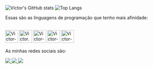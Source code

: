  ![Victor's GitHub stats](https://github-readme-stats.vercel.app/api?username=victorllcs&show_icons=true&theme=tokyonight)
 ![Top Langs](https://github-readme-stats.vercel.app/api/top-langs/?username=victorllcs&hide_progress=true)
  
Essas são as linguagens de programação que tenho mais afinidade:
<div style ="display:inline_block""><br>
<img aling="center" alt="Victor-C#" heigth="30" width="40" src="https://cdn.jsdelivr.net/gh/devicons/devicon@latest/icons/csharp/csharp-original.svg">
<img aling="center" alt="Victor.NET" heigth="30" width="40" src="https://cdn.jsdelivr.net/gh/devicons/devicon@latest/icons/dotnetcore/dotnetcore-original.svg">
<img aling="center" alt="Victor-MySQL" heigth="30" width="40" src="https://cdn.jsdelivr.net/gh/devicons/devicon@latest/icons/mysql/mysql-original-wordmark.svg">
<img aling="center" alt="Victor-Python" heigth="30" width="40" src="https://cdn.jsdelivr.net/gh/devicons/devicon@latest/icons/python/python-original-wordmark.svg">
<img aling="center" alt="Victor-JavaScript" heigth="30" width="40" src="https://cdn.jsdelivr.net/gh/devicons/devicon@latest/icons/javascript/javascript-original.svg">
</div>

<p>As minhas redes sociais são:</p>

<div>
<a href="https://www.instagram.com/victor_llcs/" target="_blank">
  <img src="https://img.shields.io/badge/Instagram-E4405F?style=for-the-badge&logo=instagram&logoColor=white">
</a>
<a href="https://www.linkedin.com/in/victor-lucas-5b8391223/" target="_blank">
  <img src="https://img.shields.io/badge/LinkedIn-0077B5?style=for-the-badge&logo=linkedin&logoColor=white">
</a>
<a href="mailto:vitinholucasangelo2016@gmail.com" target="_blank">
  <img src="https://img.shields.io/badge/Gmail-D14836?style=for-the-badge&logo=gmail&logoColor=white">
</a>
</div>

